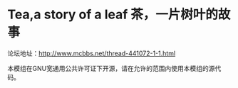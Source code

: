 # Tea,a story of a leaf 茶，一片树叶的故事

论坛地址：http://www.mcbbs.net/thread-441072-1-1.html

本模组在GNU宽通用公共许可证下开源，请在允许的范围内使用本模组的源代码。
